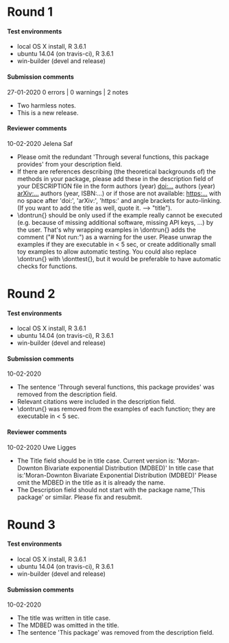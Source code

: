 # Round 1
#### Test environments
* local OS X install, R 3.6.1
* ubuntu 14.04 (on travis-ci), R 3.6.1
* win-builder (devel and release)

#### Submission comments 
27-01-2020
0 errors | 0 warnings | 2 notes

* Two harmless notes.
* This is a new release.

#### Reviewer comments
10-02-2020 Jelena Saf
* Please omit the redundant 'Through several functions, this package
provides' from your description field.
* If there are references describing (the theoretical backgrounds of) the
methods in your package, please add these in the description field of
your DESCRIPTION file in the form
authors (year) <doi:...>
authors (year) <arXiv:...>
authors (year, ISBN:...)
or if those are not available: <https:...>
with no space after 'doi:', 'arXiv:', 'https:' and angle brackets for
auto-linking.
(If you want to add the title as well, quote it. --> "title").
* \dontrun{} should be only used if the example really cannot be executed
(e.g. because of missing additional software, missing API keys, ...) by
the user. That's why wrapping examples in \dontrun{} adds the comment
("# Not run:") as a warning for the user.
Please unwrap the examples if they are executable in < 5 sec, or create
additionally small toy examples to allow automatic testing.
You could also replace \dontrun{} with \donttest{}, but it would be
preferable to have automatic checks for functions.
# Round 2
#### Test environments
* local OS X install, R 3.6.1
* ubuntu 14.04 (on travis-ci), R 3.6.1
* win-builder (devel and release)

#### Submission comments 
10-02-2020
* The sentence 'Through several functions, this package provides' was removed from the description field.
* Relevant citations were included in the description field.
* \dontrun{} was removed from the examples of each function; they are executable in < 5 sec.


#### Reviewer comments
10-02-2020 Uwe Ligges
*  The Title field should be in title case. Current version is:
   'Moran-Downton Bivariate exponential Distribution (MDBED)'
   In title case that is:'Moran-Downton Bivariate Exponential Distribution (MDBED)'
   Please omit the MDBED in the title as it is already the name.
*  The Description field should not start with the package name,'This package' or similar.
    Please fix and resubmit.

# Round 3
#### Test environments
* local OS X install, R 3.6.1
* ubuntu 14.04 (on travis-ci), R 3.6.1
* win-builder (devel and release)

#### Submission comments 
10-02-2020
* The title was written in title case.
* The MDBED was omitted in the title.
* The sentence 'This package' was removed from the description field.

